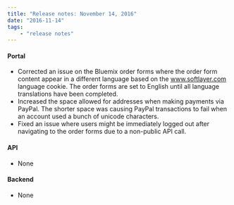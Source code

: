 ```yaml
---
title: "Release notes: November 14, 2016"
date: "2016-11-14"
tags:
    - "release notes"
---
```


#### Portal
+ Corrected an issue on the Bluemix order forms where the order form content appear in a different language based on the www.softlayer.com language cookie. The order forms are set to English until all language translations have been completed.
+ Increased the space allowed for addresses when making payments via PayPal. The shorter space was causing PayPal transactions to fail when an account used a bunch of unicode characters.
+ Fixed an issue where users might be immediately logged out after navigating to the order forms due to a non-public API call.

#### API
+ None

#### Backend
+ None
